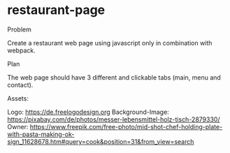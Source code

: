 # restaurant-page

Problem

Create a restaurant web page using javascript only in combination with webpack.

Plan

The web page should have 3 different and clickable tabs (main, menu and contact).

Assets:

Logo: https://de.freelogodesign.org
Background-Image: https://pixabay.com/de/photos/messer-lebensmittel-holz-tisch-2879330/
Owner: https://www.freepik.com/free-photo/mid-shot-chef-holding-plate-with-pasta-making-ok-sign_11628678.htm#query=cook&position=31&from_view=search
